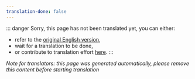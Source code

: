 ```yaml
---
translation-done: false
---
```

::: danger
Sorry, this page has not been translated yet, you can either:
- refer to the [original English version](<..\..\..\de\models\custom-platforms.md>),
- wait for a translation to be done,
- or contribute to translation effort [here](https://github.com/bsmg/wiki).
:::

_Note for translators: this page was generated automatically, please remove this content before starting translation_
